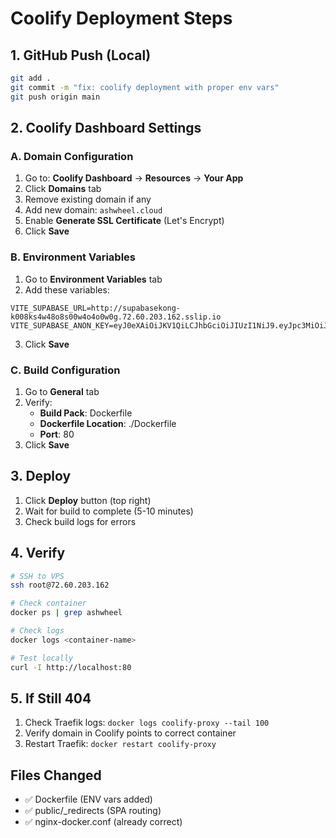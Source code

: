# Coolify Deployment Steps

## 1. GitHub Push (Local)
```bash
git add .
git commit -m "fix: coolify deployment with proper env vars"
git push origin main
```

## 2. Coolify Dashboard Settings

### A. Domain Configuration
1. Go to: **Coolify Dashboard** → **Resources** → **Your App**
2. Click **Domains** tab
3. Remove existing domain if any
4. Add new domain: `ashwheel.cloud`
5. Enable **Generate SSL Certificate** (Let's Encrypt)
6. Click **Save**

### B. Environment Variables
1. Go to **Environment Variables** tab
2. Add these variables:
```
VITE_SUPABASE_URL=http://supabasekong-k008ks4w48o8s00w4o4o0w0g.72.60.203.162.sslip.io
VITE_SUPABASE_ANON_KEY=eyJ0eXAiOiJKV1QiLCJhbGciOiJIUzI1NiJ9.eyJpc3MiOiJzdXBhYmFzZSIsImlhdCI6MTc1OTgxMDgwMCwiZXhwIjo0OTE1NDg0NDAwLCJyb2xlIjoiYW5vbiJ9.Zr5uxuN4vUi_rjXKaEHXfmt8qVLzwv4JC14nH5T21OI
```
3. Click **Save**

### C. Build Configuration
1. Go to **General** tab
2. Verify:
   - **Build Pack**: Dockerfile
   - **Dockerfile Location**: ./Dockerfile
   - **Port**: 80
3. Click **Save**

## 3. Deploy
1. Click **Deploy** button (top right)
2. Wait for build to complete (5-10 minutes)
3. Check build logs for errors

## 4. Verify
```bash
# SSH to VPS
ssh root@72.60.203.162

# Check container
docker ps | grep ashwheel

# Check logs
docker logs <container-name>

# Test locally
curl -I http://localhost:80
```

## 5. If Still 404
1. Check Traefik logs: `docker logs coolify-proxy --tail 100`
2. Verify domain in Coolify points to correct container
3. Restart Traefik: `docker restart coolify-proxy`

## Files Changed
- ✅ Dockerfile (ENV vars added)
- ✅ public/_redirects (SPA routing)
- ✅ nginx-docker.conf (already correct)
